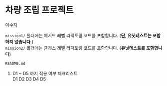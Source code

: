 # 차량 조립 프로젝트  
이수지

`mission1/` 폴더에는 메서드 레벨 리팩토링 코드를 포함합니다. (**단, 유닛테스트는 포함하지 않습니다.**)  
`mission2/` 폴더에는 클래스 레벨 리팩토링 코드를 포함합니다. (**유닛테스트를 포함합니다**) 


`README.md` 
1. D1 ~ D5 까지 적용 여부 체크리스트  
D1
D2
D3
D4
D5
